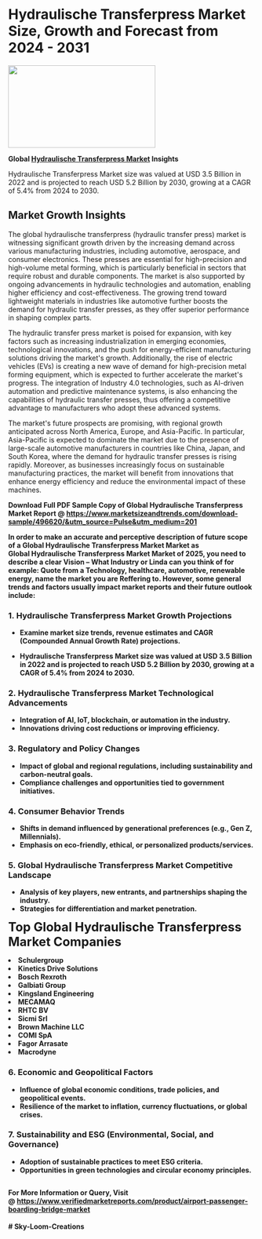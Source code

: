 <H1>Hydraulische Transferpress Market Size, Growth and Forecast from 2024 - 2031</H1><img class="aligncenter size-medium wp-image-584254" src="https://thirdeyenews.in/wp-content/uploads/2024/09/Global-Market-Research-300x168.jpeg" alt="" width="300" height="168" /><p><strong>Global&nbsp;<a href="https://www.marketsizeandtrends.com/download-sample/496620/&amp;utm_source=Pulse&amp;utm_medium=201">Hydraulische Transferpress Market</a> Insights</strong></p><p>Hydraulische Transferpress Market size was valued at USD 3.5 Billion in 2022 and is projected to reach USD 5.2 Billion by 2030, growing at a CAGR of 5.4% from 2024 to 2030.</p><p><h2>Market Growth Insights</h2> <p>The global hydraulische transferpress (hydraulic transfer press) market is witnessing significant growth driven by the increasing demand across various manufacturing industries, including automotive, aerospace, and consumer electronics. These presses are essential for high-precision and high-volume metal forming, which is particularly beneficial in sectors that require robust and durable components. The market is also supported by ongoing advancements in hydraulic technologies and automation, enabling higher efficiency and cost-effectiveness. The growing trend toward lightweight materials in industries like automotive further boosts the demand for hydraulic transfer presses, as they offer superior performance in shaping complex parts.</p> <p><strong></strong></p> <p>The hydraulic transfer press market is poised for expansion, with key factors such as increasing industrialization in emerging economies, technological innovations, and the push for energy-efficient manufacturing solutions driving the market's growth. Additionally, the rise of electric vehicles (EVs) is creating a new wave of demand for high-precision metal forming equipment, which is expected to further accelerate the market's progress. The integration of Industry 4.0 technologies, such as AI-driven automation and predictive maintenance systems, is also enhancing the capabilities of hydraulic transfer presses, thus offering a competitive advantage to manufacturers who adopt these advanced systems.</p> <p>The market's future prospects are promising, with regional growth anticipated across North America, Europe, and Asia-Pacific. In particular, Asia-Pacific is expected to dominate the market due to the presence of large-scale automotive manufacturers in countries like China, Japan, and South Korea, where the demand for hydraulic transfer presses is rising rapidly. Moreover, as businesses increasingly focus on sustainable manufacturing practices, the market will benefit from innovations that enhance energy efficiency and reduce the environmental impact of these machines.</p> <p><strong></p><p><span class=""><strong>Download Full PDF Sample Copy of Global Hydraulische Transferpress Market Report</strong> @ <a href="https://www.marketsizeandtrends.com/download-sample/496620/&amp;utm_source=Pulse&amp;utm_medium=201" target="_blank">https://www.marketsizeandtrends.com/download-sample/496620/&amp;utm_source=Pulse&amp;utm_medium=201</a></span></p><p>In order to make an accurate and perceptive description of future scope of a Global&nbsp;Hydraulische Transferpress Market Market as Global&nbsp;Hydraulische Transferpress Market Market of 2025, you need to describe a clear Vision &ndash; What Industry or Linda can you think of for example: Quote from a Technology, healthcare, automotive, renewable energy, name the market you are Reffering to. However, some general trends and factors usually impact market reports and their future outlook include:</p><h3>1.&nbsp;<strong>Hydraulische Transferpress Market Growth Projections</strong></h3><ul><li>Examine market size trends, revenue estimates and CAGR (Compounded Annual Growth Rate) projections.</li><li><p>Hydraulische Transferpress Market size was valued at USD 3.5 Billion in 2022 and is projected to reach USD 5.2 Billion by 2030, growing at a CAGR of 5.4% from 2024 to 2030.</p></li></ul><h3>2.&nbsp;<strong>Hydraulische Transferpress Market Technological Advancements</strong></h3><ul><li>Integration of AI, IoT, blockchain, or automation in the industry.</li><li>Innovations driving cost reductions or improving efficiency.</li></ul><h3>3.&nbsp;<strong>Regulatory and Policy Changes</strong></h3><ul><li>Impact of global and regional regulations, including sustainability and carbon-neutral goals.</li><li>Compliance challenges and opportunities tied to government initiatives.</li></ul><h3>4.&nbsp;<strong>Consumer Behavior Trends</strong></h3><ul><li>Shifts in demand influenced by generational preferences (e.g., Gen Z, Millennials).</li><li>Emphasis on eco-friendly, ethical, or personalized products/services.</li></ul><h3>5.&nbsp;<strong>Global Hydraulische Transferpress Market Competitive Landscape</strong></h3><ul><li>Analysis of key players, new entrants, and partnerships shaping the industry.</li><li>Strategies for differentiation and market penetration.</li></ul><p data-pm-slice="1 1 []"><span style="color: inherit; font-family: inherit; font-size: 25px;">Top Global Hydraulische Transferpress Market Companies</span></p><div class="" data-test-id=""><p><li>Schulergroup</li><li> Kinetics Drive Solutions</li><li> Bosch Rexroth</li><li> Galbiati Group</li><li> Kingsland Engineering</li><li> MECAMAQ</li><li> RHTC BV</li><li> Sicmi Srl</li><li> Brown Machine LLC</li><li> COMI SpA</li><li> Fagor Arrasate</li><li> Macrodyne</li></p></div><h3>6.&nbsp;<strong>Economic and Geopolitical Factors</strong></h3><ul><li>Influence of global economic conditions, trade policies, and geopolitical events.</li><li>Resilience of the market to inflation, currency fluctuations, or global crises.</li></ul><h3>7.&nbsp;<strong>Sustainability and ESG (Environmental, Social, and Governance)</strong></h3><ul><li>Adoption of sustainable practices to meet ESG criteria.</li><li>Opportunities in green technologies and circular economy principles.</li></ul><h2><strong style="font-size: 14px;">For More Information or Query, Visit @&nbsp;</strong><a style="background-color: #ffffff; font-size: 14px;" href="https://www.marketsizeandtrends.com/report/hydraulische-transferpress-market/" target="_blank">https://www.verifiedmarketreports.com/product/airport-passenger-boarding-bridge-market</a></h2># Sky-Loom-Creations
